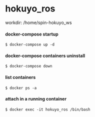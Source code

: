 # hokuyo_ros

workdir: /home/spin-hokuyo_ws

#### docker-compose startup
``` shell
$ docker-compose up -d
```

#### docker-compose containers uninstall
``` shell
$ docker-compose down
```

#### list containers
``` shell
$ docker ps -a
```

#### attach in a running container
``` shell
$ docker exec -it hokuyo_ros /bin/bash
```

